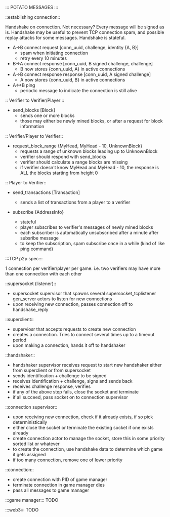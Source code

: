 ::: POTATO MESSAGES :::

::establishing connection::

Handshake on connection.
Not necessary?
Every message will be signed as is.
Handshake may be useful to prevent TCP connection spam,
and possible replay attacks for some messages.
Handshake is stateful.

- A->B connect request [conn_uuid, challenge, identity {A, B}]
  - spam when initiating connection
  - retry every 10 minutes
- B->A connect response [conn_uuid, B signed challenge, challenge]
  - B now stores {conn_uuid, A} in active connections
- A->B connect response response [conn_uuid, A signed challenge]
  - A now stores {conn_uuid, B} in active connections
- A<->B ping
  - periodic message to indicate the connection is still alive

:: Verifier to Verifier/Player ::

- send_blocks [Block]
  - sends one or more blocks
  - those may either be newly mined blocks, or after a request for block information
  
:: Verifier/Player to Verifier::

- request_block_range {MyHead, MyHead - 10, UnknownBlock}
  - requests a range of unknown blocks leading up to UnknownBlock
  - verifier should respond with send_blocks
  - verifier should calculate a range blocks are missing
  - if verifier doesn't know MyHead and MyHead - 10, the response is ALL the blocks starting from height 0

:: Player to Verifier::

- send_transactions [Transaction]
  - sends a list of transactions from a player to a verifier

- subscribe {AddressInfo}
  - stateful
  - player subscribes to verifier's messages of newly mined blocks
  - each subscriber is automatically unsubscribed after a minute after subsribe message
  - to keep the subscription, spam subscribe once in a while (kind of like ping command)


:::TCP p2p spec:::

1 connection per verifier/player per game. i.e. two verifiers may have more than one connection with each other

::supersocket (listener)::
- supersocket supervisor that spawns several supersocket_tcplistener gen_server actors to listen for new connections
- upon receiving new connection, passes connection off to handshake_reply

::superclient::
- superviosr that accepts requests to create new connection
- creates a connection. Tries to connect several times up to a timeout period
- upon making a connection, hands it off to handshaker

::handshaker::
- handshaker supervisor receives request to start new handshaker either from superclient or from supersocket
- sends identification + challenge to be signed
- receives identification + challenge, signs and sends back
- receives challenge response, verifies
- if any of the above step fails, close the socket and terminate
- if all succeed, pass socket on to connection supervisor

::connection supervisor::
- upon receiving new connection, check if it already exists, if so pick deterministically
- either close the socket or terminate the existing socket if one exists already
- create connection actor to manage the socket, store this in some priority sorted list or whatever
- to create the connection, use handshake data to determine which game it gets assigned
- if too many connection, remove one of lower priority

::connection::
- create connection with PID of game manager
- terminate connection in game manager dies
- pass all messages to game manager


:::game manager:::
TODO


:::web3:::
TODO
